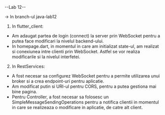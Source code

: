 --Lab 12--

-> In branch-ul java-lab12

1. In flutter_client:
- Am adaugat partea de login (connect) la server prin WebSocket pentru a putea face modificari la nivelul backend-ului.
- In homepage.dart, in momentul in care am initializat state-ul, am realizat si conexiunea intre clienti prin WebSocket. Astfel se vor realiza modificarile si la nivelul interfetei.
2. In RestServices:
- A fost necesar sa configurez WebSocket pentru a permite utilizarea unui broker si a crea endpoint-uri pentru aplicatie.
- Am modificat putin si URI-ul pentru CORS, pentru a  putea gestiona mai bine pagina.
- Pentru Controller, a fost necesar sa folosesc un SimpleMessageSendingOperations pentru a notifica clientii in momentul in care se realizeaza o modificare in aplicatie, de catre alt client.
